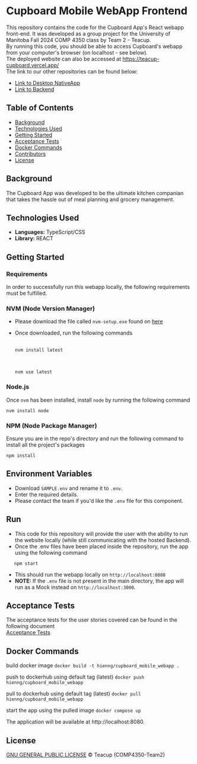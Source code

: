 # Cupboard Mobile WebApp Frontend
This repository contains the code for the Cupboard App's React webapp front-end. It was developed as a group project for the University of Manitoba Fall 2024 COMP 4350 class by Team 2 - Teacup.
<br>By running this code, you should be able to access Cupboard's webapp from your computer's browser (on localhost - see below). <br>
The deployed website can also be accessed at https://teacup-cupboard.vercel.app/
<br>The link to our other repositories can be found below:
- [Link to Desktop NativeApp](https://github.com/COMP4350-Team2/Desktop-WebApp) <br/>
- [Link to Backend](https://github.com/COMP4350-Team2/Backend)

## Table of Contents
- [Background](#background)
- [Technologies Used](#technologies-used)
- [Getting Started](#getting-started)
- [Acceptance Tests](#acceptance-tests)
- [Docker Commands](#docker-commands)
- [Contributors](#contributors)
- [License](#license)

## Background
The Cupboard App was developed to be the ultimate kitchen companian that takes the hassle out of meal planning and grocery management.

## Technologies Used

- **Languages:** TypeScript/CSS
- **Library:** REACT

## Getting Started

### Requirements
In order to successfully run this webapp locally, the following requirements must be fulfilled.
### NVM (Node Version Manager)

- Please download the file called `nvm-setup.exe` found on [here](https://github.com/coreybutler/nvm-windows/releases)
- Once downloaded, run the following commands<br><br>
  ```
  nvm install latest
  ```
  <br>
  
  ```
  nvm use latest
  ```


### Node.js
Once `nvm` has been installed, install `node` by running the following command
```
nvm install node
```


### NPM (Node Package Manager)

Ensure you are in the repo's directory and run the following command to install all the project's packages<br>
```
npm install
```

## Environment Variables

- Download `SAMPLE.env` and rename it to `.env`.
- Enter the required details.
- Please contact the team if you'd like the `.env` file for this component.

## Run

- This code for this repository will provide the user with the ability to run the website locally (while still communicating with the hosted Backend).
- Once the .env files have been placed inside the repository, run the app using the following command
 ```
    npm start
```

- This should run the webapp locally on `http://localhost:8080` 
- **NOTE:** If the `.env` file is not present in the main directory, the app will run as a Mock instead on `http://localhost:3000`.

## Acceptance Tests
The acceptance tests for the user stories covered can be found in the following document <br>
[Acceptance Tests](ACCEPTANCE_TESTS.md)
## Docker Commands

build docker image
`docker build -t hienng/cupboard_mobile_webapp .`

push to dockerhub using default tag (latest)
`docker push hienng/cupboard_mobile_webapp`

pull to dockerhub using default tag (latest)
`docker pull hienng/cupboard_mobile_webapp`

start the app using the pulled image
`docker compose up`

The application will be available at http://localhost:8080.

## License
[GNU GENERAL PUBLIC LICENSE](LICENSE) © Teacup (COMP4350-Team2)